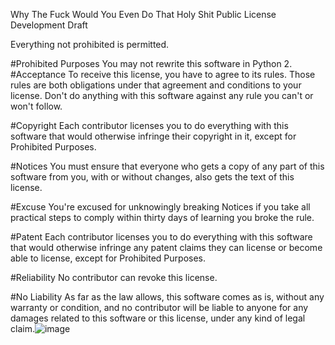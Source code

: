 Why The Fuck Would You Even Do That Holy Shit Public License
Development Draft

Everything not prohibited is permitted.

#Prohibited Purposes
You may not rewrite this software in Python 2.
#Acceptance
To receive this license, you have to agree to its rules. Those rules are both obligations under that agreement and conditions to your license. Don't do anything with this software against any rule you can't or won't follow.

#Copyright
Each contributor licenses you to do everything with this software that would otherwise infringe their copyright in it, except for Prohibited Purposes.

#Notices
You must ensure that everyone who gets a copy of any part of this software from you, with or without changes, also gets the text of this license.

#Excuse
You're excused for unknowingly breaking Notices if you take all practical steps to comply within thirty days of learning you broke the rule.

#Patent
Each contributor licenses you to do everything with this software that would otherwise infringe any patent claims they can license or become able to license, except for Prohibited Purposes.

#Reliability
No contributor can revoke this license.

#No Liability
As far as the law allows, this software comes as is, without any warranty or condition, and no contributor will be liable to anyone for any damages related to this software or this license, under any kind of legal claim.![image](https://user-images.githubusercontent.com/28660350/206040961-468a4965-ea30-4262-a314-113a48903c9f.png)
